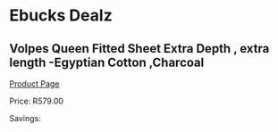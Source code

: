 
# Ebucks Dealz
## Volpes Queen Fitted Sheet Extra Depth , extra length -Egyptian Cotton ,Charcoal
[Product Page](https://www.ebucks.com/web/shop/productSelected.do?prodId=1068288075&catId=704984344)

Price: R579.00

Savings: 


	